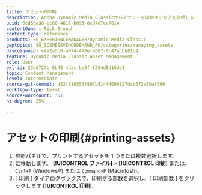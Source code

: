 ```yaml
---
title: アセットの印刷
description: Adobe Dynamic Media Classicからアセットを印刷する方法を説明します。
uuid: 6cd5ba38-ec80-461f-b095-6cd4d7ea7814
contentOwner: Rick Brough
content-type: reference
products: SG_EXPERIENCEMANAGER/Dynamic-Media-Classic
geptopics: SG_SCENESEVENONDEMAND_PK/categories/managing_assets
discoiquuid: e4a2a5b8-a074-4f0e-a607-0c47acbb81b4
feature: Dynamic Media Classic,Asset Management
role: User
exl-id: 23d6727b-0b48-4dac-be9f-f284d8d10de1
topic: Content Management
level: Intermediate
source-git-commit: d82f816553f807b514f4690827dab672a6baf690
workflow-type: tm+mt
source-wordcount: '51'
ht-degree: 25%

---
```


# アセットの印刷{#printing-assets}

1. 参照パネルで、プリントするアセットを 1 つまたは複数選択します。
1. に移動します。 **[!UICONTROL ファイル]** > **[!UICONTROL 印刷]** または、 `Ctrl+P` (Windows®) または `Command+P` (Macintosh)。
1. [ 印刷 ] ダイアログボックスで、印刷する部数を選択し、[ 印刷部数 ] をクリックします **[!UICONTROL 印刷]**.
